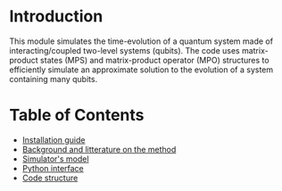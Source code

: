 # Introduction

This module simulates the time-evolution of a quantum system made of interacting/coupled two-level systems (qubits).
The code uses matrix-product states (MPS) and matrix-product operator (MPO) structures to efficiently simulate an approximate solution to the evolution of a system containing many qubits.

# Table of Contents

* [Installation guide](INSTALL.md)
* [Background and litterature on the method](background.md)
* [Simulator's model](MODEL.md)
* [Python interface](API_DOCS.md)
* [Code structure](CODE_STRUCTURE.md)
